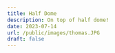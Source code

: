 ```yaml
---
title: Half Dome
description: On top of half dome!
date: 2023-07-14
url: /public/images/thomas.JPG
draft: false
---
```

